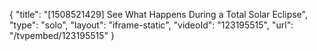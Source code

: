 {
    "title": "[1508521429] See What Happens During a Total Solar Eclipse",
    "type": "solo",
    "layout": "iframe-static",
    "videoId": "123195515",
    "url": "\/tvpembed\/123195515"
}